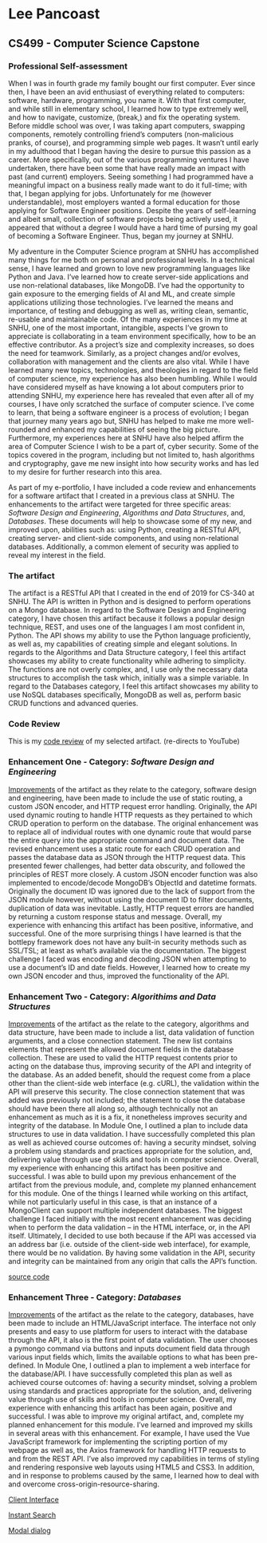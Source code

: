 # Lee Pancoast

## CS499 - Computer Science Capstone


### Professional Self-assessment

When I was in fourth grade my family bought our first computer. Ever since then, I have been an avid enthusiast of everything related to computers: software, hardware, programming, you name it. With that first computer, and while still in elementary school, I learned how to type extremely well, and how to navigate, customize, (break,) and fix the operating system. Before middle school was over, I was taking apart computers, swapping components, remotely controlling friend’s computers (non-malicious pranks, of course), and programming simple web pages. It wasn’t until early in my adulthood that I began having the desire to pursue this passion as a career. More specifically, out of the various programming ventures I have undertaken, there have been some that have really made an impact with past (and current) employers. Seeing something I had programmed have a meaningful impact on a business really made want to do it full-time; with that, I began applying for jobs. Unfortunately for me (however understandable), most employers wanted a formal education for those applying for Software Engineer positions. Despite the years of self-learning and albeit small, collection of software projects being actively used, it appeared that without a degree I would have a hard time of pursing my goal of becoming a Software Engineer. Thus, began my journey at SNHU.

My adventure in the Computer Science program at SNHU has accomplished many things for me both on personal and professional levels. In a technical sense, I have learned and grown to love new programming languages like Python and Java. I’ve learned how to create server-side applications and use non-relational databases, like MongoDB. I’ve had the opportunity to gain exposure to the emerging fields of AI and ML, and create simple applications utilizing those technologies. I’ve learned the means and importance, of testing and debugging as well as, writing clean, semantic, re-usable and maintainable code. Of the many experiences in my time at SNHU, one of the most important, intangible, aspects I’ve grown to appreciate is collaborating in a team environment specifically, how to be an effective contributor. As a project’s size and complexity increases, so does the need for teamwork. Similarly, as a project changes and/or evolves, collaboration with management and the clients are also vital. While I have learned many new topics, technologies, and theologies in regard to the field of computer science, my experience has also been humbling. While I would have considered myself as have knowing a lot about computers prior to attending SNHU, my experience here has revealed that even after all of my courses, I have only scratched the surface of computer science.  I’ve come to learn, that being a software engineer is a process of evolution; I began that journey many years ago but, SNHU has helped to make me more well-rounded and enhanced my capabilities of seeing the big picture. Furthermore, my experiences here at SNHU have also helped affirm the area of Computer Science I wish to be a part of, cyber security. Some of the topics covered in the program, including but not limited to, hash algorithms and cryptography, gave me new insight into how security works and has led to my desire for further research into this area.

As part of my e-portfolio, I have included a code review and enhancements for a software artifact that I created in a previous class at SNHU. The enhancements to the artifact were targeted for three specific areas: _Software Design and Engineering_, _Algorithms and Data Structures_, and, _Databases_. These documents will help to showcase some of my new, and improved upon, abilities such as: using Python, creating a RESTful API, creating server- and client-side components, and using non-relational databases. Additionally, a common element of security was applied to reveal my interest in the field.


### The artifact

The artifact is a RESTful API that I created in the end of 2019 for CS-340 at SNHU. The API is written in Python and is designed to perform operations on a Mongo database. In regard to the Software Design and Engineering category, I have chosen this artifact because it follows a popular design technique, REST, and uses one of the languages I am most confident in, Python. The API shows my ability to use the Python language proficiently, as well as, my capabilities of creating simple and elegant solutions. In regards to the Algorithms and Data Structure category, I feel this artifact showcases my ability to create functionality while adhering to simplicity. The functions are not overly complex, and, I use only the necessary data structures to accomplish the task which, initially was a simple variable. In regard to the Databases category, I feel this artifact showcases my ability to use NoSQL databases specifically, MongoDB as well as, perform basic CRUD functions and advanced queries.

### Code Review
This is my [code review](https://youtu.be/IXFesAuqato) of my selected artifact. (re-directs to YouTube)

### Enhancement One - Category: _Software Design and Engineering_
[Improvements](source/api/enhancedFinalREST.py) of the artifact as they relate to the category, software design and engineering, have been made to include the use of static routing, a custom JSON encoder, and HTTP request error handling. Originally, the API used dynamic routing to handle HTTP requests as they pertained to which CRUD operation to perform on the database. The original enhancement was to replace all of individual routes with one dynamic route that would parse the entire query into the appropriate command and document data. The revised enhancement uses a static route for each CRUD operation and passes the database data as JSON through the HTTP request data. This presented fewer challenges, had better data obscurity, and followed the principles of REST more closely. A custom JSON encoder function was also implemented to encode/decode MongoDB’s ObjectId and datetime formats. Originally the document ID was ignored due to the lack of support from the JSON module however, without using the document ID to filter documents, duplication of data was inevitable. Lastly, HTTP request errors are handled by returning a custom response status and message.
Overall, my experience with enhancing this artifact has been positive, informative, and successful. One of the more surprising things I have learned is that the bottlepy framework does not have any built-in security methods such as SSL/TSL; at least as what’s available via the documentation. The biggest challenge I faced was encoding and decoding JSON when attempting to use a document’s ID and date fields. However, I learned how to create my own JSON encoder and thus, improved the functionality of the API. 

### Enhancement Two - Category: _Algorithims and Data Structures_
[Improvements](source/api/enhancedFinalREST.py) of the artifact as the relate to the category, algorithms and data structure, have been made to include a list, data validation of function arguments, and a close connection statement. The new list contains elements that represent the allowed document fields in the database collection. These are used to valid the HTTP request contents prior to acting on the database thus, improving security of the API and integrity of the database. As an added benefit, should the request come from a place other than the client-side web interface (e.g. cURL), the validation within the API will preserve this security. The close connection statement that was added was previously not included; the statement to close the database should have been there all along so, although technically not an enhancement as much as it is a fix, it nonetheless improves security and integrity of the database. In Module One, I outlined a plan to include data structures to use in data validation. I have successfully completed this plan as well as achieved course outcomes of: having a security mindset, solving a problem using standards and practices appropriate for the solution, and, delivering value through use of skills and tools in computer science.
Overall, my experience with enhancing this artifact has been positive and successful. I was able to build upon my previous enhancement of the artifact from the previous module, and, complete my planned enhancement for this module. One of the things I learned while working on this artifact, while not particularly useful in this case, is that an instance of a MongoClient can support multiple independent databases. The biggest challenge I faced initially with the most recent enhancement was deciding when to perform the data validation – in the HTML interface, or, in the API itself. Ultimately, I decided to use both because if the API was accessed via an address bar (i.e. outside of the client-side web interface), for example, there would be no validation. By having some validation in the API, security and integrity can be maintained from any origin that calls the API’s function.

[source code](source/api/enhancedFinalREST.py)

### Enhancement Three - Category: _Databases_
[Improvements](source/html/index.html) of the artifact as the relate to the category, databases, have been made to include an HTML/JavaScript interface. The interface not only presents and easy to use platform for users to interact with the database through the API, it also is the first point of data validation. The user chooses a pymongo command via buttons and inputs document field data through various input fields which, limits the available options to what has been pre-defined. In Module One, I outlined a plan to implement a web interface for the database/API. I have successfully completed this plan as well as achieved course outcomes of: having a security mindset, solving a problem using standards and practices appropriate for the solution, and, delivering value through use of skills and tools in computer science.
Overall, my experience with enhancing this artifact has been again, positive and successful. I was able to improve my original artifact, and, complete my planned enhancement for this module. I’ve learned and improved my skills in several areas with this enhancement. For example, I have used the Vue JavaScript framework for implementing the scripting portion of my webpage as well as, the Axios framework for handling HTTP requests to and from the REST API. I’ve also improved my capabilities in terms of styling and rendering responsive web layouts using HTML5 and CSS3. In addition, and in response to problems caused by the same, I learned how to deal with and overcome cross-origin-resource-sharing.

[Client Interface](img/client-interface/main.PNG)

[Instant Search](img/client-interface/search.PNG)

[Modal dialog](img/client-interface/update.PNG)
